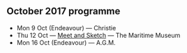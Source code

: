 ## October 2017 programme

* Mon 9 Oct (Endeavour) — Christie
* Thu 12 Oct — <a href="/meet-and-sketch/" title="Meet and Sketch">Meet and Sketch</a> — The Maritime Museum
* Mon 16 Oct (Endeavour) — A.G.M.

